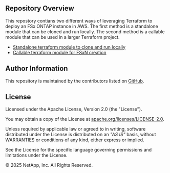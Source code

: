 ## Repository Overview
This repostory contians two different ways of leveraging Terraform to deploy an FSx ONTAP instance in AWS.
The first method is a standalone module that can be cloned and run locally.
The second method is a callable module that can be used in a larger Terraform project.

- [Standalone terraform module to clone and run locally](./standalone-module)
- [Callable terraform module for FSxN creation](./module)

## Author Information

This repository is maintained by the contributors listed on [GitHub](https://github.com/NetApp/FSx-ONTAP-utils/graphs/contributors).

## License

Licensed under the Apache License, Version 2.0 (the "License").

You may obtain a copy of the License at [apache.org/licenses/LICENSE-2.0](http://www.apache.org/licenses/LICENSE-2.0).

Unless required by applicable law or agreed to in writing, software distributed under the License is distributed on an _"AS IS"_ basis, without WARRANTIES or conditions of any kind, either express or implied.

See the License for the specific language governing permissions and limitations under the License.

© 2025 NetApp, Inc. All Rights Reserved.
